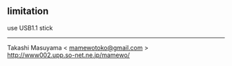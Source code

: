 

limitation
----------
use USB1.1 stick

----
Takashi Masuyama < mamewotoko@gmail.com >  
http://www002.upp.so-net.ne.jp/mamewo/
